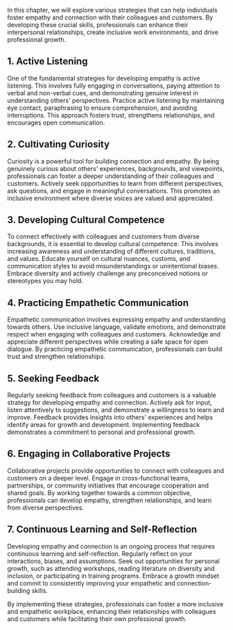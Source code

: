 
In this chapter, we will explore various strategies that can help individuals foster empathy and connection with their colleagues and customers. By developing these crucial skills, professionals can enhance their interpersonal relationships, create inclusive work environments, and drive professional growth.

## 1\. Active Listening

One of the fundamental strategies for developing empathy is active listening. This involves fully engaging in conversations, paying attention to verbal and non-verbal cues, and demonstrating genuine interest in understanding others' perspectives. Practice active listening by maintaining eye contact, paraphrasing to ensure comprehension, and avoiding interruptions. This approach fosters trust, strengthens relationships, and encourages open communication.

## 2\. Cultivating Curiosity

Curiosity is a powerful tool for building connection and empathy. By being genuinely curious about others' experiences, backgrounds, and viewpoints, professionals can foster a deeper understanding of their colleagues and customers. Actively seek opportunities to learn from different perspectives, ask questions, and engage in meaningful conversations. This promotes an inclusive environment where diverse voices are valued and appreciated.

## 3\. Developing Cultural Competence

To connect effectively with colleagues and customers from diverse backgrounds, it is essential to develop cultural competence. This involves increasing awareness and understanding of different cultures, traditions, and values. Educate yourself on cultural nuances, customs, and communication styles to avoid misunderstandings or unintentional biases. Embrace diversity and actively challenge any preconceived notions or stereotypes you may hold.

## 4\. Practicing Empathetic Communication

Empathetic communication involves expressing empathy and understanding towards others. Use inclusive language, validate emotions, and demonstrate respect when engaging with colleagues and customers. Acknowledge and appreciate different perspectives while creating a safe space for open dialogue. By practicing empathetic communication, professionals can build trust and strengthen relationships.

## 5\. Seeking Feedback

Regularly seeking feedback from colleagues and customers is a valuable strategy for developing empathy and connection. Actively ask for input, listen attentively to suggestions, and demonstrate a willingness to learn and improve. Feedback provides insights into others' experiences and helps identify areas for growth and development. Implementing feedback demonstrates a commitment to personal and professional growth.

## 6\. Engaging in Collaborative Projects

Collaborative projects provide opportunities to connect with colleagues and customers on a deeper level. Engage in cross-functional teams, partnerships, or community initiatives that encourage cooperation and shared goals. By working together towards a common objective, professionals can develop empathy, strengthen relationships, and learn from diverse perspectives.

## 7\. Continuous Learning and Self-Reflection

Developing empathy and connection is an ongoing process that requires continuous learning and self-reflection. Regularly reflect on your interactions, biases, and assumptions. Seek out opportunities for personal growth, such as attending workshops, reading literature on diversity and inclusion, or participating in training programs. Embrace a growth mindset and commit to consistently improving your empathetic and connection-building skills.

By implementing these strategies, professionals can foster a more inclusive and empathetic workplace, enhancing their relationships with colleagues and customers while facilitating their own professional growth.
